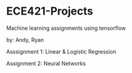 # ECE421-Projects
Machine learning assignments using tensorflow

by: Andy, Ryan

Asssignment 1: Linear & Logistic Regression

Assignment 2: Neural Networks
